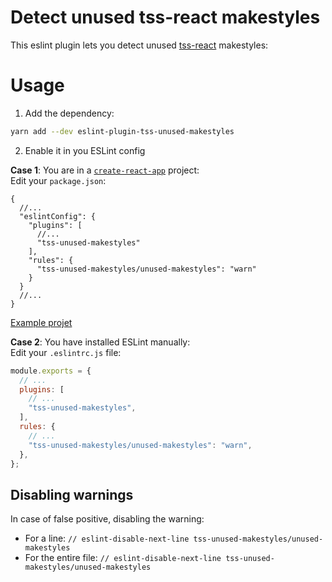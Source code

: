 # Detect unused tss-react makestyles

This eslint plugin lets you detect unused [tss-react](https://tss-react.dev) makestyles:

# Usage

1. Add the dependency:

```sh
yarn add --dev eslint-plugin-tss-unused-makestyles
```

2. Enable it in you ESLint config

**Case 1**: You are in a [`create-react-app`](https://create-react-app.dev/) project:  
Edit your `package.json`:

```jsonc
{
  //...
  "eslintConfig": {
    "plugins": [
      //...
      "tss-unused-makestyles"
    ],
    "rules": {
      "tss-unused-makestyles/unused-makestyles": "warn"
    }
  }
  //...
}
```

[Example projet](https://github.com/InseeFrLab/onyxia-web)

**Case 2**: You have installed ESLint manually:  
Edit your `.eslintrc.js` file:

```js
module.exports = {
  // ...
  plugins: [
    // ...
    "tss-unused-makestyles",
  ],
  rules: {
    // ...
    "tss-unused-makestyles/unused-makestyles": "warn",
  },
};
```

## Disabling warnings

In case of false positive, disabling the warning:

- For a line: `// eslint-disable-next-line tss-unused-makestyles/unused-makestyles`
- For the entire file: `// eslint-disable-next-line tss-unused-makestyles/unused-makestyles`
